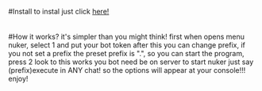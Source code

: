 #Install
to instal just click <a href="">here!</a><br>
<br>
<br>
#How it works?
it's simpler than you might think!
first when opens menu nuker, select 1 and put your bot token
after this you can change prefix, if you not set a prefix the preset prefix is ".", so you can start the program, press 2
look to this works you bot need be on server
to start nuker just say (prefix)execute in ANY chat!
so the options will appear at your console!!!
enjoy!